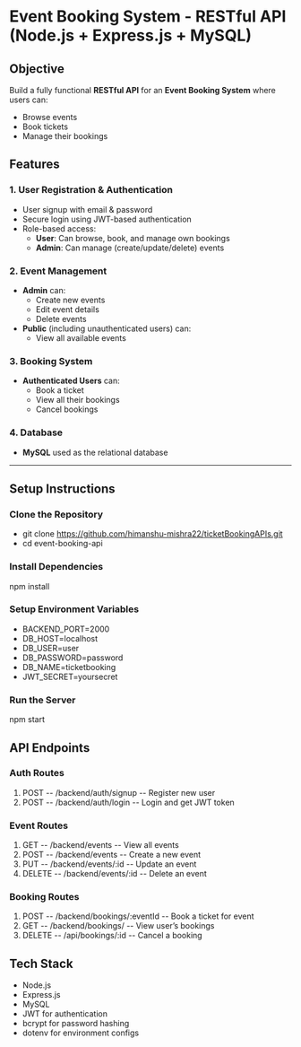 # Event Booking System - RESTful API (Node.js + Express.js + MySQL)

## Objective

Build a fully functional **RESTful API** for an **Event Booking System** where users can:
- Browse events
- Book tickets 
- Manage their bookings

##  Features

### 1. User Registration & Authentication
- User signup with email & password
- Secure login using JWT-based authentication
- Role-based access:
  - **User**: Can browse, book, and manage own bookings
  - **Admin**: Can manage (create/update/delete) events

### 2. Event Management
- **Admin** can:
  - Create new events
  - Edit event details
  - Delete events
- **Public** (including unauthenticated users) can:
  - View all available events

### 3. Booking System
- **Authenticated Users** can:
  - Book a ticket
  - View all their bookings
  - Cancel bookings

### 4. Database
- **MySQL** used as the relational database
---

##  Setup Instructions

###  Clone the Repository

- git clone https://github.com/himanshu-mishra22/ticketBookingAPIs.git
- cd event-booking-api

### Install Dependencies

npm install

### Setup Environment Variables

- BACKEND_PORT=2000
- DB_HOST=localhost
- DB_USER=user
- DB_PASSWORD=password
- DB_NAME=ticketbooking
- JWT_SECRET=yoursecret

###  Run the Server

npm start

## API Endpoints

### Auth Routes
1. POST --	/backend/auth/signup	-- Register new user 
2. POST --	/backend/auth/login  --	Login and get JWT token

### Event Routes
1. GET --	/backend/events --	View all events
2. POST -- /backend/events --	Create a new event
3. PUT --	/backend/events/:id -- Update an event
4. DELETE	-- /backend/events/:id	-- Delete an event

### Booking Routes
1. POST --	/backend/bookings/:eventId --	Book a ticket for event
2. GET --	/backend/bookings/ --	View user’s bookings
3. DELETE --	/api/bookings/:id --	Cancel a booking

## Tech Stack
- Node.js
- Express.js
- MySQL
- JWT for authentication
- bcrypt for password hashing
- dotenv for environment configs


